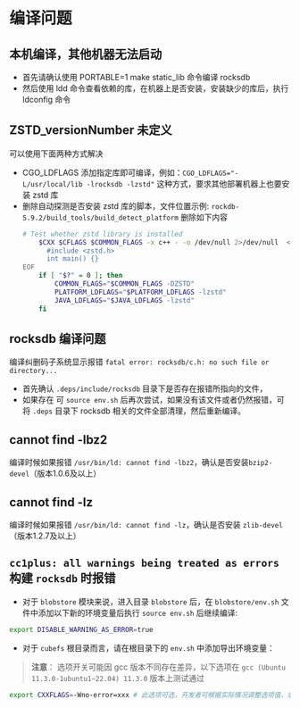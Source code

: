 # 编译问题

## 本机编译，其他机器无法启动

- 首先请确认使用 PORTABLE=1 make static_lib 命令编译 rocksdb
- 然后使用 ldd 命令查看依赖的库，在机器上是否安装，安装缺少的库后，执行 ldconfig 命令

## ZSTD_versionNumber 未定义

可以使用下面两种方式解决
- CGO_LDFLAGS 添加指定库即可编译，例如：`CGO_LDFLAGS="-L/usr/local/lib -lrocksdb -lzstd"` 这种方式，要求其他部署机器上也要安装 zstd 库
- 删除自动探测是否安装 zstd 库的脚本，文件位置示例: `rockdb-5.9.2/build_tools/build_detect_platform`
   删除如下内容
   ```bash
   # Test whether zstd library is installed
       $CXX $CFLAGS $COMMON_FLAGS -x c++ - -o /dev/null 2>/dev/null  <<EOF
         #include <zstd.h>
         int main() {}
   EOF
       if [ "$?" = 0 ]; then
           COMMON_FLAGS="$COMMON_FLAGS -DZSTD"
           PLATFORM_LDFLAGS="$PLATFORM_LDFLAGS -lzstd"
           JAVA_LDFLAGS="$JAVA_LDFLAGS -lzstd"
       fi
   ```


## rocksdb 编译问题

编译纠删码子系统显示报错 `fatal error: rocksdb/c.h: no such file or directory...`
- 首先确认 `.deps/include/rocksdb` 目录下是否存在报错所指向的文件，
- 如果存在 可 `source env.sh` 后再次尝试，如果没有该文件或者仍然报错，可将 `.deps` 目录下 rocksdb 相关的文件全部清理，然后重新编译。

## cannot find -lbz2

编译时候如果报错 `/usr/bin/ld: cannot find -lbz2`，确认是否安装`bzip2-devel`（版本1.0.6及以上）

## cannot find -lz

编译时候如果报错 `/usr/bin/ld: cannot find -lz`，确认是否安装 `zlib-devel`（版本1.2.7及以上）

## `cc1plus: all warnings being treated as errors` 构建 `rocksdb` 时报错

- 对于 `blobstore` 模块来说，进入目录 `blobstore` 后，在 `blobstore/env.sh` 文件中添加以下新的环境变量后执行 `source env.sh` 后继续编译:

```bash
export DISABLE_WARNING_AS_ERROR=true
```

- 对于 `cubefs` 根目录而言，请在根目录下的 `env.sh` 中添加导出环境变量：

> **注意**： 选项开关可能因 gcc 版本不同存在差异，以下选项在 `gcc (Ubuntu 11.3.0-1ubuntu1~22.04) 11.3.0` 版本上测试通过

```bash
export CXXFLAGS=-Wno-error=xxx # 此选项可选，开发者可根据实际情况调整选项值，或者干脆注释掉或删除此行
```
